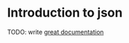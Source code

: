 # Introduction to json

TODO: write [great documentation](http://jacobian.org/writing/what-to-write/)
